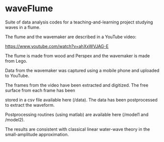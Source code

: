 # waveFlume



Suite of data analysis codes for a teaching-and-learning project studying waves in a flume.



The flume and the wavemaker are described in a YouTube video:



https://www.youtube.com/watch?v=ahXxWVJAG-E



The flume is made from wood and Perspex and the wavemaker is made from Lego.



Data from the wavemaker was captured using a mobile phone and uploaded to YouTube.



The frames from the video have been extracted and digitized.  The free surface from each frame has been 

stored in a csv file available here (/data).  The data has been postprocessed to extract the waveform.

Postprocessing routines (using matlab) are available here (/model1 and /model2).



The results are consistent with classical linear water-wave theory in the small-amplitude approximation.

